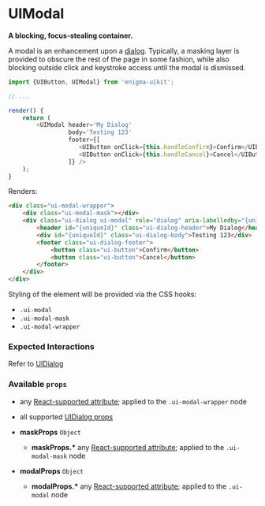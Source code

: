 # UIModal
__A blocking, focus-stealing container.__

A modal is an enhancement upon a [dialog](../UIDialog/README.md). Typically, a masking layer is provided to obscure the rest of the page in some fashion, while also blocking outside click and keystroke access until the modal is dismissed.

```js
import {UIButton, UIModal} from 'enigma-uikit';

// ...

render() {
    return (
        <UIModal header='My Dialog'
                 body='Testing 123'
                 footer={[
                    <UIButton onClick={this.handleConfirm}>Confirm</UIButton>,
                    <UIButton onClick={this.handleCancel}>Cancel</UIButton>,
                 ]} />
    );
}
```

Renders:

```html
<div class="ui-modal-wrapper">
    <div class="ui-modal-mask"></div>
    <div class="ui-dialog ui-modal" role="dialog" aria-labelledby="{uniqueId}" aria-describedby="{uniqueId}" tabindex="0">
        <header id="{uniqueId}" class="ui-dialog-header">My Dialog</header>
        <div id="{uniqueId}" class="ui-dialog-body">Testing 123</div>
        <footer class="ui-dialog-footer">
            <button class="ui-button">Confirm</button>
            <button class="ui-button">Cancel</button>
        </footer>
    </div>
</div>
```

Styling of the element will be provided via the CSS hooks:

- `.ui-modal`
- `.ui-modal-mask`
- `.ui-modal-wrapper`

### Expected Interactions

Refer to [UIDialog](../UIDialog/README.md)

### Available `props`

- any [React-supported attribute](https://facebook.github.io/react/docs/tags-and-attributes.html#html-attributes); applied to the `.ui-modal-wrapper` node

- all supported [UIDialog props](../UIDialog/README.md#available-props)

- __maskProps__ `Object`
    - __maskProps.*__
      any [React-supported attribute](https://facebook.github.io/react/docs/tags-and-attributes.html#html-attributes); applied to the `.ui-modal-mask` node

- __modalProps__ `Object`
    - __modalProps.*__
      any [React-supported attribute](https://facebook.github.io/react/docs/tags-and-attributes.html#html-attributes); applied to the `.ui-modal` node
